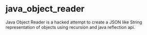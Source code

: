 # java_object_reader
Java Object Reader is a hacked attempt to create a JSON like String representation of objects using recursion and java reflection api.
